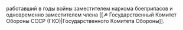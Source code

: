 работавший в годы войны заместителем наркома боеприпасов и одновременно заместителем члена [[☭ Государственный Комитет Обороны СССР (ГКО)|Государственного Комитета Обороны]].